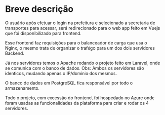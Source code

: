 # Breve descrição

O usuário após efetuar o login na prefeitura e selecionado a secretaria de transportes para acessar, será redirecionado para o web app feito em Vuejs que foi disponibilizado para frontend. 

Esse frontend faz requisições para o balanceador de carga que usa o Nginx, o mesmo trata de organizar o trafégo para um dos dois servidores Backend.

Já nos servidores temos o Apache rodando o projeto feito em Laravel, onde se comunica com o banco de dados. Obs: Ambos os servidores são identicos, mudando apenas o IP/dominio dos mesmos.

O banco de dados em PostgreSQL fica responsável por todo o armazenamento.

Todo o projeto, com excessão do frontend, foi hospedado no Azure onde foram usadas as funcionalidades da plataforma para criar e rodar os 4 servidores.